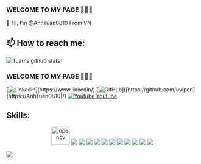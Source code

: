 
### WELCOME TO MY PAGE 👋👋👋
👋 Hi, I’m @AnhTuan0810 From VN<br>
## 📫 How to reach me: 


![Tuan's github stats](https://github-readme-stats-git-masterrstaa-rickstaa.vercel.app/api?username=AnhTuan0810&show_icons=true&theme=tokyonight&hide=contribs,prs,issues)
### WELCOME TO MY PAGE 👋👋👋


[![Linkedin]([https://i.stack.imgur.com/gVE0j.png](https://img.icons8.com/?size=100&id=kBCrQMzpQDLQ&format=png&color=000000))](https://www.linkedin/) [![GitHub]([https://i.stack.imgur.com/tskMh.png](https://img.icons8.com/?size=100&id=12598&format=png&color=000000))]([https://github.com/uvipen](https://AnhTuan0810)/) [![Youtube](https://github.com/uvipen/introduction/blob/main/Youtube.png) Youtube](https://www.youtube.com/channel/)
## Skills:
<p align="center">
  <img src="https://www.vectorlogo.zone/logos/opencv/opencv-icon.svg" alt="opencv" width="48" height="48"/> 
  <img src="https://img.icons8.com/color/48/000000/microsoft-sql-server.png"/>
  <img src="https://img.icons8.com/color/48/000000/mysql-logo.png"/>
  <img src="https://img.icons8.com/color/48/000000/mongodb.png"/>
  <img src="https://img.icons8.com/fluent/48/000000/matlab.png"/>
  <img src="https://img.icons8.com/color/48/000000/git.png"/>
  <img src="https://img.icons8.com/color/48/000000/github-2.png"/>
  <img src="https://img.icons8.com/color/48/000000/visual-studio-code-2019.png"/>
  <img src="https://img.icons8.com/color/48/null/visual-studio--v2.png"/>
  <img src="https://img.icons8.com/dusk/48/000000/anaconda.png"/>
  <img src="https://img.icons8.com/fluent/48/000000/spyder-ide.png"/>
  <img src="https://img.icons8.com/color/48/000000/trello.png"/>
</p>

<a href="https://github.com/AnhTuan0810/ictshop_aspnet-master.git">
  <!-- Change the `github-readme-stats.anuraghazra1.vercel.app` to `github-readme-stats.vercel.app`  -->
  <img align="center" src="https://github-readme-stats.anuraghazra1.vercel.app/api/pin/?username=AnhTuan0810&repo=ictshop_aspnet-master&theme=radical" />
</a>    



